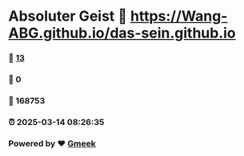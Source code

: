 # Absoluter Geist :link: https://Wang-ABG.github.io/das-sein.github.io 
### :page_facing_up: [13](https://Wang-ABG.github.io/das-sein.github.io/tag.html) 
### :speech_balloon: 0 
### :hibiscus: 168753 
### :alarm_clock: 2025-03-14 08:26:35 
### Powered by :heart: [Gmeek](https://github.com/Meekdai/Gmeek)
